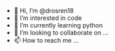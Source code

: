 - 👋 Hi, I’m @drosren18
- 👀 I’m interested in code
- 🌱 I’m currently learning python
- 💞️ I’m looking to collaborate on ...
- 📫 How to reach me ...

<!---
drosren18/drosren18 is a ✨ special ✨ repository because its `README.md` (this file) appears on your GitHub profile.
You can click the Preview link to take a look at your changes.
--->

